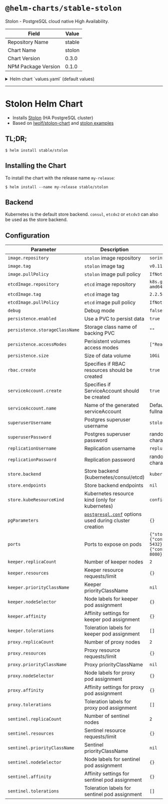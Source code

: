 # `@helm-charts/stable-stolon`

Stolon - PostgreSQL cloud native High Availability.

| Field               | Value  |
| ------------------- | ------ |
| Repository Name     | stable |
| Chart Name          | stolon |
| Chart Version       | 0.3.0  |
| NPM Package Version | 0.1.0  |

<details>

<summary>Helm chart `values.yaml` (default values)</summary>

```yaml
image:
  repository: sorintlab/stolon
  tag: v0.11.0-pg10
  pullPolicy: IfNotPresent

# used by create-cluster-job when store.backend is etcd
etcdImage:
  repository: k8s.gcr.io/etcd-amd64
  tag: 2.2.5
  pullPolicy: IfNotPresent

debug: false

persistence:
  enabled: true
  ## If defined, storageClassName: <storageClass>
  ## If set to "-", storageClassName: "", which disables dynamic provisioning
  ## If undefined (the default) or set to null, no storageClassName spec is
  ##   set, choosing the default provisioner.  (gp2 on AWS, standard on
  ##   GKE, AWS & OpenStack)
  ##
  storageClassName: ''
  accessModes:
    - ReadWriteOnce
  size: 10Gi

rbac:
  create: true

serviceAccount:
  create: true
  # The name of the ServiceAccount to use. If not set and create is true, a name is generated using the fullname template
  name:

superuserUsername: 'stolon'

## password for the superuser (REQUIRED)
superuserPassword:

replicationUsername: 'repluser'

## password for the replication user (REQUIRED)
replicationPassword:

## backend could be one of the following: consul, etcdv2, etcdv3 or kubernetes
store:
  backend: kubernetes
  #  endpoints: "http://stolon-consul:8500"
  kubeResourceKind: configmap

pgParameters: {}

ports:
  stolon:
    containerPort: 5432
  metrics:
    containerPort: 8080

keeper:
  replicaCount: 2
  annotations: {}
  resources: {}
  priorityClassName: ''
  service:
    type: ClusterIP
    annotations: {}
    ports:
      keeper:
        port: 5432
        targetPort: 5432
        protocol: TCP
  nodeSelector: {}
  affinity: {}
  tolerations: []

proxy:
  replicaCount: 2
  annotations: {}
  resources: {}
  priorityClassName: ''
  service:
    type: ClusterIP
    #    loadBalancerIP: ""
    annotations: {}
    ports:
      proxy:
        port: 5432
        targetPort: 5432
        protocol: TCP
  nodeSelector: {}
  affinity: {}
  tolerations: []

sentinel:
  replicaCount: 2
  annotations: {}
  resources: {}
  priorityClassName: ''
  nodeSelector: {}
  affinity: {}
  tolerations: []
```

</details>

---

# Stolon Helm Chart

- Installs [Stolon](https://github.com/sorintlab/stolon) (HA PostgreSQL cluster)
- Based on [lwolf/stolon-chart](https://github.com/lwolf/stolon-chart) and [stolon examples](https://github.com/sorintlab/stolon/tree/master/examples/kubernetes/statefulset)

## TL;DR;

```console
$ helm install stable/stolon
```

## Installing the Chart

To install the chart with the release name `my-release`:

```console
$ helm install --name my-release stable/stolon
```

## Backend

Kubernetes is the default store backend. `consul`, `etcdv2` or `etcdv3` can also be used as the store backend.

## Configuration

| Parameter                      | Description                                                      | Default                                                                |
| ------------------------------ | ---------------------------------------------------------------- | ---------------------------------------------------------------------- |
| `image.repository`             | `stolon` image repository                                        | `sorintlab/stolon`                                                     |
| `image.tag`                    | `stolon` image tag                                               | `v0.11.0-pg10`                                                         |
| `image.pullPolicy`             | `stolon` image pull policy                                       | `IfNotPresent`                                                         |
| `etcdImage.repository`         | `etcd` image repository                                          | `k8s.gcr.io/etcd-amd64`                                                |
| `etcdImage.tag`                | `etcd` image tag                                                 | `2.2.5`                                                                |
| `etcdImage.pullPolicy`         | `etcd` image pull policy                                         | `IfNotPresent`                                                         |
| `debug`                        | Debug mode                                                       | `false`                                                                |
| `persistence.enabled`          | Use a PVC to persist data                                        | `true`                                                                 |
| `persistence.storageClassName` | Storage class name of backing PVC                                | `""`                                                                   |
| `persistence.accessModes`      | Perisistent volumes access modes                                 | `["ReadWriteOnce"]`                                                    |
| `persistence.size`             | Size of data volume                                              | `10Gi`                                                                 |
| `rbac.create`                  | Specifies if RBAC resources should be created                    | `true`                                                                 |
| `serviceAccount.create`        | Specifies if ServiceAccount should be created                    | `true`                                                                 |
| `serviceAccount.name`          | Name of the generated serviceAccount                             | Defaults to fullname template                                          |
| `superuserUsername`            | Postgres superuser username                                      | `stolon`                                                               |
| `superuserPassword`            | Postgres superuser password                                      | random 40 characters                                                   |
| `replicationUsername`          | Replication username                                             | `repluser`                                                             |
| `replicationPassword`          | Replication password                                             | random 40 characters                                                   |
| `store.backend`                | Store backend (kubernetes/consul/etcd)                           | `kubernetes`                                                           |
| `store.endpoints`              | Store backend endpoints                                          | `nil`                                                                  |
| `store.kubeResourceKind`       | Kubernetes resource kind (only for kubernetes)                   | `configmap`                                                            |
| `pgParameters`                 | [`postgresql.conf`][pgconf] options used during cluster creation | `{}`                                                                   |
| `ports`                        | Ports to expose on pods                                          | `{"stolon":{"containerPort": 5432},"metrics":{"containerPort": 8080}}` |
| `keeper.replicaCount`          | Number of keeper nodes                                           | `2`                                                                    |
| `keeper.resources`             | Keeper resource requests/limit                                   | `{}`                                                                   |
| `keeper.priorityClassName`     | Keeper priorityClassName                                         | `nil`                                                                  |
| `keeper.nodeSelector`          | Node labels for keeper pod assignment                            | `{}`                                                                   |
| `keeper.affinity`              | Affinity settings for keeper pod assignment                      | `{}`                                                                   |
| `keeper.tolerations`           | Toleration labels for keeper pod assignment                      | `[]`                                                                   |
| `proxy.replicaCount`           | Number of proxy nodes                                            | `2`                                                                    |
| `proxy.resources`              | Proxy resource requests/limit                                    | `{}`                                                                   |
| `proxy.priorityClassName`      | Proxy priorityClassName                                          | `nil`                                                                  |
| `proxy.nodeSelector`           | Node labels for proxy pod assignment                             | `{}`                                                                   |
| `proxy.affinity`               | Affinity settings for proxy pod assignment                       | `{}`                                                                   |
| `proxy.tolerations`            | Toleration labels for proxy pod assignment                       | `[]`                                                                   |
| `sentinel.replicaCount`        | Number of sentinel nodes                                         | `2`                                                                    |
| `sentinel.resources`           | Sentinel resource requests/limit                                 | `{}`                                                                   |
| `sentinel.priorityClassName`   | Sentinel priorityClassName                                       | `nil`                                                                  |
| `sentinel.nodeSelector`        | Node labels for sentinel pod assignment                          | `{}`                                                                   |
| `sentinel.affinity`            | Affinity settings for sentinel pod assignment                    | `{}`                                                                   |
| `sentinel.tolerations`         | Toleration labels for sentinel pod assignment                    | `[]`                                                                   |

[pgconf]: https://github.com/postgres/postgres/blob/master/src/backend/utils/misc/postgresql.conf.sample
